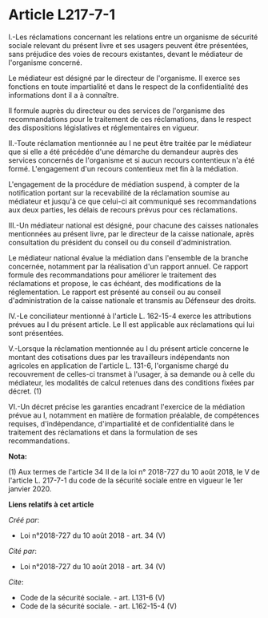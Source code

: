 # Article L217-7-1

I.-Les réclamations concernant les relations entre un organisme de sécurité sociale relevant du présent livre et ses usagers
peuvent être présentées, sans préjudice des voies de recours existantes, devant le médiateur de l'organisme concerné. 

Le médiateur est désigné par le directeur de l'organisme. Il exerce ses fonctions en toute impartialité et dans le respect de
la confidentialité des informations dont il a à connaître. 

Il formule auprès du directeur ou des services de l'organisme des recommandations pour le traitement de ces réclamations,
dans le respect des dispositions législatives et réglementaires en vigueur. 

II.-Toute réclamation mentionnée au I ne peut être traitée par le médiateur que si elle a été précédée d'une démarche du
demandeur auprès des services concernés de l'organisme et si aucun recours contentieux n'a été formé. L'engagement d'un
recours contentieux met fin à la médiation. 

L'engagement de la procédure de médiation suspend, à compter de la notification portant sur la recevabilité de la réclamation
soumise au médiateur et jusqu'à ce que celui-ci ait communiqué ses recommandations aux deux parties, les délais de recours
prévus pour ces réclamations. 

III.-Un médiateur national est désigné, pour chacune des caisses nationales mentionnées au présent livre, par le directeur de
la caisse nationale, après consultation du président du conseil ou du conseil d'administration. 

Le médiateur national évalue la médiation dans l'ensemble de la branche concernée, notamment par la réalisation d'un rapport
annuel. Ce rapport formule des recommandations pour améliorer le traitement des réclamations et propose, le cas échéant, des
modifications de la réglementation. Le rapport est présenté au conseil ou au conseil d'administration de la caisse nationale
et transmis au Défenseur des droits. 

IV.-Le conciliateur mentionné à l'article L. 162-15-4 exerce les attributions prévues au I du présent article. Le II est
applicable aux réclamations qui lui sont présentées. 

V.-Lorsque la réclamation mentionnée au I du présent article concerne le montant des cotisations dues par les travailleurs
indépendants non agricoles en application de l'article L. 131-6, l'organisme chargé du recouvrement de celles-ci transmet à
l'usager, à sa demande ou à celle du médiateur, les modalités de calcul retenues dans des conditions fixées par décret. (1) 

VI.-Un décret précise les garanties encadrant l'exercice de la médiation prévue au I, notamment en matière de formation
préalable, de compétences requises, d'indépendance, d'impartialité et de confidentialité dans le traitement des réclamations
et dans la formulation de ses recommandations.

**Nota:**

(1) Aux termes de l'article 34 II de la loi n° 2018-727 du 10 août 2018, le V de l'article L. 217-7-1 du code de la sécurité
sociale entre en vigueur le 1er janvier 2020.

**Liens relatifs à cet article**

_Créé par_:

  - Loi n°2018-727 du 10 août 2018 - art. 34 (V)

_Cité par_:

  - Loi n°2018-727 du 10 août 2018 - art. 34 (V)

_Cite_:

  - Code de la sécurité sociale. - art. L131-6 (V)
  - Code de la sécurité sociale. - art. L162-15-4 (V)
